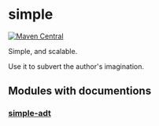 # simple

[![Maven Central](https://img.shields.io/maven-central/v/net.scalax.simple/simple-adt_2.13?style=flat-square)](https://central.sonatype.com/search?namespace=net.scalax.simple&name=simple-adt_3)

Simple, and scalable.

Use it to subvert the author's imagination.

## Modules with documentions
### [simple-adt](./main/modules/simple-adt/)
